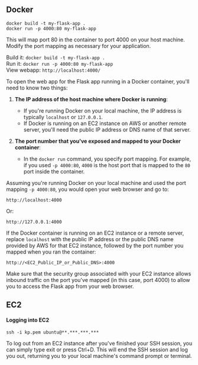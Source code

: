 ## Docker

```
docker build -t my-flask-app .
docker run -p 4000:80 my-flask-app
```

This will map port 80 in the container to port 4000 on your host machine. Modify the port mapping as necessary for your application.


Build it: `docker build -t my-flask-app .`  
Run it: `docker run -p 4000:80 my-flask-app`  
View webapp: `http://localhost:4000/`

To open the web app for the Flask app running in a Docker container, you'll need to know two things:

1. **The IP address of the host machine where Docker is running**: 
   - If you're running Docker on your local machine, the IP address is typically `localhost` or `127.0.0.1`.
   - If Docker is running on an EC2 instance on AWS or another remote server, you'll need the public IP address or DNS name of that server.

2. **The port number that you've exposed and mapped to your Docker container**:
   - In the `docker run` command, you specify port mapping. For example, if you used `-p 4000:80`, `4000` is the host port that is mapped to the `80` port inside the container.

Assuming you're running Docker on your local machine and used the port mapping `-p 4000:80`, you would open your web browser and go to:

```
http://localhost:4000
```

Or:

```
http://127.0.0.1:4000
```

If the Docker container is running on an EC2 instance or a remote server, replace `localhost` with the public IP address or the public DNS name provided by AWS for that EC2 instance, followed by the port number you mapped when you ran the container:

```
http://<EC2_Public_IP_or_Public_DNS>:4000
```

Make sure that the security group associated with your EC2 instance allows inbound traffic on the port you've mapped (in this case, port 4000) to allow you to access the Flask app from your web browser.

## EC2

#### Logging into EC2
```
ssh -i kp.pem ubuntu@**.***.***.***
```

To log out from an EC2 instance after you've finished your SSH session, you can simply type exit or press Ctrl+D. This will end the SSH session and log you out, returning you to your local machine's command prompt or terminal.